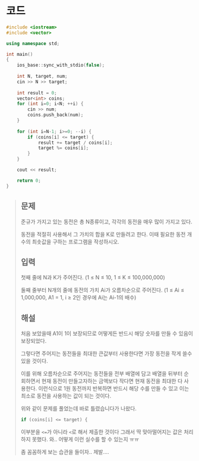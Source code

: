 # 코드

```c++
#include <iostream>
#include <vector>

using namespace std;

int main()
{
    ios_base::sync_with_stdio(false);
    
    int N, target, num;
    cin >> N >> target;
    
    int result = 0;
    vector<int> coins;
    for (int i=0; i<N; ++i) {
        cin >> num;
        coins.push_back(num);
    }
    
    for (int i=N-1; i>=0; --i) {
        if (coins[i] <= target) {
            result += target / coins[i];
            target %= coins[i];
        }
    }

    cout << result;

    return 0;
}

```



> ## 문제
>
> 준규가 가지고 있는 동전은 총 N종류이고, 각각의 동전을 매우 많이 가지고 있다.
>
> 동전을 적절히 사용해서 그 가치의 합을 K로 만들려고 한다. 이때 필요한 동전 개수의 최솟값을 구하는 프로그램을 작성하시오.
>
> ## 입력
>
> 첫째 줄에 N과 K가 주어진다. (1 ≤ N ≤ 10, 1 ≤ K ≤ 100,000,000)
>
> 둘째 줄부터 N개의 줄에 동전의 가치 Ai가 오름차순으로 주어진다. (1 ≤ Ai ≤ 1,000,000, A1 = 1, i ≥ 2인 경우에 Ai는 Ai-1의 배수)
>
> ## 해설
>
> 처음 보았을때 A1이 1이 보장되므로 어떻게든 반드시 해당 숫자를 만들 수 있음이 보장되었다.
>
> 그렇다면 주어지는 동전들을 최대한 큰값부터 사용한다면 가장 동전을 작게 쓸수있을 것이다.
>
> 이를 위해 오름차순으로 주어지는 동전들을  전부 배열에 담고 배열을 뒤부터 순회하면서 현재 동전이 만들고자하는 금액보다 작다면 현재 동전을 최대한 다 사용한다. 이런식으로 1원 동전까지 반복하면 반드시 해당 수를 만들 수 있고 이는 최소로 동전을 사용하는 값이 되는 것이다.
>
> 위와 같이 문제를 풀었는데 바로 틀렸습니다가 나왔다.
>
> ```c
> if (coins[i] <= target) {
> ```
> 
> 이부분을 `<=`가 아니라 `<`로 해서 제출한 것이다 그래서 딱 맞아떨어지는 값은 처리하지 못했다. 와.. 어떻게 이런 실수를 할 수 있는지 ㅠㅠ
> 
> 좀 꼼꼼하게 보는 습관을 들이자.. 제발....
